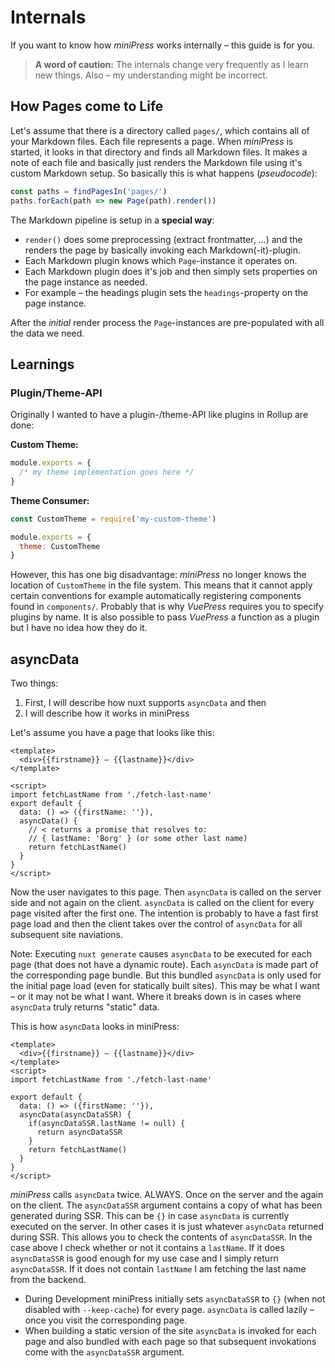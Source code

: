 # Internals

If you want to know how *miniPress* works internally – this guide is for you.

> **A word of caution:**
> The internals change very frequently as I learn new things. Also – my understanding might be incorrect.

## How Pages come to Life
Let's assume that there is a directory called `pages/`, which contains all of your Markdown files. Each file represents a page. When *miniPress* is started, it looks in that directory and finds all Markdown files. It makes a note of each file and basically just renders the Markdown file using it's custom Markdown setup. So basically this is what happens (*pseudocode*):

``` js
const paths = findPagesIn('pages/')
paths.forEach(path => new Page(path).render())
```

The Markdown pipeline is setup in a **special way**:

* `render()` does some preprocessing (extract frontmatter, …) and the renders the page by basically invoking each Markdown(-it)-plugin.
* Each Markdown plugin knows which `Page`-instance it operates on.
* Each Markdown plugin does it's job and then simply sets properties on the page instance as needed.
* For example – the headings plugin sets the `headings`-property on the page instance.

After the *initial* render process the `Page`-instances are pre-populated with all the data we need.


## Learnings

### Plugin/Theme-API
Originally I wanted to have a plugin-/theme-API like plugins in Rollup are done:

**Custom Theme:**

```js
module.exports = {
  /* my theme implementation goes here */
}
```

**Theme Consumer:**

```js
const CustomTheme = require('my-custom-theme')

module.exports = {
  theme: CustomTheme
}
```

However, this has one big disadvantage: *miniPress* no longer knows the location of `CustomTheme` in the file system. This means that it cannot apply certain conventions for example automatically registering components found in `components/`. Probably that is why *VuePress* requires you to specify plugins by name. It is also possible to pass *VuePress* a function as a plugin but I have no idea how they do it.

## asyncData

Two things:

1. First, I will describe how nuxt supports `asyncData` and then
2. I will describe how it works in miniPress

Let's assume you have a page that looks like this:

``` markup
<template>
  <div>{{firstname}} – {{lastname}}</div>
</template>

<script>
import fetchLastName from './fetch-last-name'
export default {
  data: () => ({firstName: ''}),
  asyncData() {
    // < returns a promise that resolves to:
    // { lastName: 'Borg' } (or some other last name)
    return fetchLastName()
  }
}
</script>
```

Now the user navigates to this page. Then `asyncData` is called on the server side and not again on the client. `asyncData` is called on the client for every page visited after the first one. The intention is probably to have a fast first page load and then the client takes over the control of `asyncData` for all subsequent site naviations.

Note: Executing `nuxt generate` causes `asyncData` to be executed for each page (that does not have a dynamic route). Each `asyncData` is made part of the corresponding page bundle. But this bundled `asyncData` is only used for the initial page load (even for statically built sites). This may be what I want – or it may not be what I want. Where it breaks down is in cases where `asyncData` truly returns "static" data.

This is how `asyncData` looks in miniPress:


``` markup
<template>
  <div>{{firstname}} – {{lastname}}</div>
</template>
<script>
import fetchLastName from './fetch-last-name'

export default {
  data: () => ({firstName: ''}),
  asyncData(asyncDataSSR) {
    if(asyncDataSSR.lastName != null) {
      return asyncDataSSR
    }
    return fetchLastName()
  }
}
</script>
```

*miniPress* calls `asyncData` twice. ALWAYS. Once on the server and the again on the client. The `asyncDataSSR` argument contains a copy of what has been generated during SSR. This can be `{}` in case `asyncData` is currently executed on the server. In other cases it is just whatever `asyncData` returned during SSR. This allows you to check the contents of `asyncDataSSR`. In the case above I check whether or not it contains a `lastName`. If it does `asyncDataSSR` is good enough for my use case and I simply return `asyncDataSSR`. If it does not contain `lastName` I am fetching the last name from the backend.

- During Development miniPress initially sets `asyncDataSSR` to `{}` (when not disabled with `--keep-cache`) for every page. `asyncData` is called lazily – once you visit the corresponding page.
- When building a static version of the site `asyncData` is invoked for each page and also bundled with each page so that subsequent invokations come with the `asyncDataSSR` argument.
